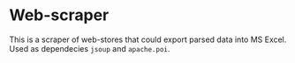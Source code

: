 # Web-scraper
This is a scraper of web-stores that could export parsed data into MS Excel. Used as dependecies `jsoup` and `apache.poi`. 